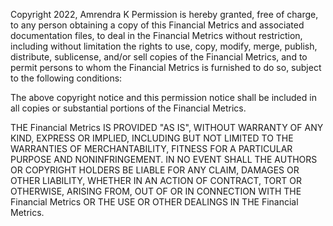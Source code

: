Copyright 2022, Amrendra K
Permission is hereby granted, free of charge, to any person obtaining a copy of this Financial Metrics and associated documentation files, to deal in the Financial Metrics without restriction, including without limitation the rights to use, copy, modify, merge, publish, distribute, sublicense, and/or sell copies of the Financial Metrics, and to permit persons to whom the Financial Metrics is furnished to do so, subject to the following conditions:

The above copyright notice and this permission notice shall be included in all copies or substantial portions of the Financial Metrics.

THE Financial Metrics IS PROVIDED "AS IS", WITHOUT WARRANTY OF ANY KIND, EXPRESS OR IMPLIED, INCLUDING BUT NOT LIMITED TO THE WARRANTIES OF MERCHANTABILITY, FITNESS FOR A PARTICULAR PURPOSE AND NONINFRINGEMENT. IN NO EVENT SHALL THE AUTHORS OR COPYRIGHT HOLDERS BE LIABLE FOR ANY CLAIM, DAMAGES OR OTHER LIABILITY, WHETHER IN AN ACTION OF CONTRACT, TORT OR OTHERWISE, ARISING FROM, OUT OF OR IN CONNECTION WITH THE Financial Metrics OR THE USE OR OTHER DEALINGS IN THE Financial Metrics.